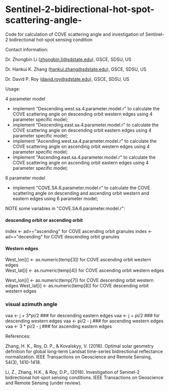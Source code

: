 # Sentinel-2-bidirectional-hot-spot-scattering-angle-
Code for calculation of COVE scattering angle and investigation of Sentinel-2 bidirectional hot-spot sensing condition 

Contact information:

Dr. Zhongbin Li (zhongbin.li@sdstate.edu), GSCE, SDSU, US

Dr. Hankui K. Zhang (hankui.zhang@sdstate.edu), GSCE, SDSU, US

Dr. David P. Roy (david.roy@sdstate.edu), GSCE, SDSU, US

Usage:

4 parameter model 

- implement "Descending.west.sa.4.parameter.model.r" to calculate the COVE scattering angle on descending orbit western edges using 4 parameter specific model; 
- implement "Descending.east.sa.4.parameter.model.r" to calculate the COVE scattering angle on descending orbit eastern edges using 4 parameter specific model;
- implement "Ascending.west.sa.4.parameter.model.r" to calculate the COVE scattering angle on ascending orbit western edges using 4 parameter specific model;
- implement "Ascending.east.sa.4.parameter.model.r" to calculate the COVE scattering angle on ascending orbit eastern edges using 4 parameter specific model;

6 parameter model 

- implement "COVE.SA.6.parameter.model.r" to calculate the COVE scattering angle on descending and ascending orbit western and eastern edges using 6 parameter model;

NOTE some variables in "COVE.SA.6.parameter.model.r": 

#### descending orbit or ascending orbit 
index <- ad=="ascending" for COVE ascending orbit granules 
index <- ad=="decending" for COVE descending orbit granules 

#### Western edges 
West_lon[i] <- as.numeric(temp[3])  for COVE ascending orbit western edges    
West_lat[i] <- as.numeric(temp[4])  for COVE ascending orbit western edges 

West_lon[i] <- as.numeric(temp[7])  for COVE descending orbit western edges 
West_lat[i] <- as.numeric(temp[8])  for COVE descending orbit western edges 

### visual azimuth angle 
vaa <- j + 3*pi/2   ### for descending eastern edges 
vaa <- j + pi/2     ### for descending western edges
vaa <- pi/2 - j     ### for ascending western edges  
vaa <- 3 * pi/2 - j ### for ascending eastern edges   

References:

Zhang, H. K., Roy, D. P., & Kovalskyy, V. (2016). Optimal solar geometry definition for global long-term Landsat time-series bidirectional reflectance normalization. 
IEEE Transactions on Geoscience and Remote Sensing, 54(3), 1410-1418.

Li, Z., Zhang, H.K., & Roy, D.P., (2018). Investigation of Seninel-2 bidirectional hot-spot sensing conditions. 
IEEE Transactions on Geoscience and Remote Sensing (under review).  
